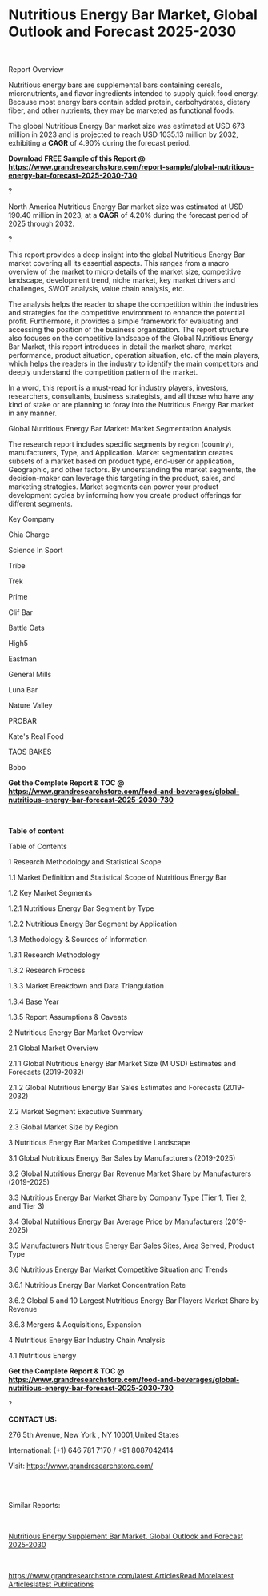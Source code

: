 <h1>Nutritious Energy Bar Market, Global Outlook and Forecast 2025-2030</h1><br/><p>Report Overview</p>
 
 
 
 <p>Nutritious energy bars are supplemental bars containing cereals, micronutrients, and flavor ingredients intended to supply quick food energy. Because most energy bars contain added protein, carbohydrates, dietary fiber, and other nutrients, they may be marketed as functional foods.</p>
 
 
 
 <p>The global Nutritious Energy Bar market size was estimated at USD 673 million in 2023 and is projected to reach USD 1035.13 million by 2032, exhibiting a <strong>CAGR</strong> of 4.90% during the forecast period.</p>
 
 
 
 <div><b>Download FREE Sample of this Report @ <a href="https://www.grandresearchstore.com/report-sample/global-nutritious-energy-bar-forecast-2025-2030-730">https://www.grandresearchstore.com/report-sample/global-nutritious-energy-bar-forecast-2025-2030-730</a></b></div>
 
 
 
 <p>? </p>
 
 
 
 <p>North America Nutritious Energy Bar market size was estimated at USD 190.40 million in 2023, at a <strong>CAGR</strong> of 4.20% during the forecast period of 2025 through 2032.</p>
 
 
 
 <p>? </p>
 
 
 
 <p>This report provides a deep insight into the global Nutritious Energy Bar market covering all its essential aspects. This ranges from a macro overview of the market to micro details of the market size, competitive landscape, development trend, niche market, key market drivers and challenges, SWOT analysis, value chain analysis, etc.</p>
 
 
 
 <p>The analysis helps the reader to shape the competition within the industries and strategies for the competitive environment to enhance the potential profit. Furthermore, it provides a simple framework for evaluating and accessing the position of the business organization. The report structure also focuses on the competitive landscape of the Global Nutritious Energy Bar Market, this report introduces in detail the market share, market performance, product situation, operation situation, etc. of the main players, which helps the readers in the industry to identify the main competitors and deeply understand the competition pattern of the market.</p>
 
 
 
 <p>In a word, this report is a must-read for industry players, investors, researchers, consultants, business strategists, and all those who have any kind of stake or are planning to foray into the Nutritious Energy Bar market in any manner.</p>
 
 
 
 <p>Global Nutritious Energy Bar Market: Market Segmentation Analysis</p>
 
 
 
 <p>The research report includes specific segments by region (country), manufacturers, Type, and Application. Market segmentation creates subsets of a market based on product type, end-user or application, Geographic, and other factors. By understanding the market segments, the decision-maker can leverage this targeting in the product, sales, and marketing strategies. Market segments can power your product development cycles by informing how you create product offerings for different segments.</p>
 
 
 
 <p>Key Company</p>
 
 
 
 <p>Chia Charge</p>
 
 
 
 <p>Science In Sport</p>
 
 
 
 <p>Tribe</p>
 
 
 
 <p>Trek</p>
 
 
 
 <p>Prime</p>
 
 
 
 <p>Clif Bar</p>
 
 
 
 <p>Battle Oats</p>
 
 
 
 <p>High5</p>
 
 
 
 <p>Eastman</p>
 
 
 
 <p>General Mills</p>
 
 
 
 <p>Luna Bar</p>
 
 
 
 <p>Nature Valley</p>
 
 
 
 <p>PROBAR</p>
 
 
 
 <p>Kate&#39;s Real Food</p>
 
 
 
 <p>TAOS BAKES</p>
 
 
 
 <p>Bobo</p>
 
 
 
 <div><b>Get the Complete Report & TOC @ <a href="https://www.grandresearchstore.com/food-and-beverages/global-nutritious-energy-bar-forecast-2025-2030-730">https://www.grandresearchstore.com/food-and-beverages/global-nutritious-energy-bar-forecast-2025-2030-730</a></b></div>
 
 
 
 <p><br />
 
 <b>Table of content</b></p>
 
 
 
 <p>Table of Contents<br />
 
 1 Research Methodology and Statistical Scope<br />
 
 1.1 Market Definition and Statistical Scope of Nutritious Energy Bar<br />
 
 1.2 Key Market Segments<br />
 
 1.2.1 Nutritious Energy Bar Segment by Type<br />
 
 1.2.2 Nutritious Energy Bar Segment by Application<br />
 
 1.3 Methodology & Sources of Information<br />
 
 1.3.1 Research Methodology<br />
 
 1.3.2 Research Process<br />
 
 1.3.3 Market Breakdown and Data Triangulation<br />
 
 1.3.4 Base Year<br />
 
 1.3.5 Report Assumptions & Caveats<br />
 
 2 Nutritious Energy Bar Market Overview<br />
 
 2.1 Global Market Overview<br />
 
 2.1.1 Global Nutritious Energy Bar Market Size (M USD) Estimates and Forecasts (2019-2032)<br />
 
 2.1.2 Global Nutritious Energy Bar Sales Estimates and Forecasts (2019-2032)<br />
 
 2.2 Market Segment Executive Summary<br />
 
 2.3 Global Market Size by Region<br />
 
 3 Nutritious Energy Bar Market Competitive Landscape<br />
 
 3.1 Global Nutritious Energy Bar Sales by Manufacturers (2019-2025)<br />
 
 3.2 Global Nutritious Energy Bar Revenue Market Share by Manufacturers (2019-2025)<br />
 
 3.3 Nutritious Energy Bar Market Share by Company Type (Tier 1, Tier 2, and Tier 3)<br />
 
 3.4 Global Nutritious Energy Bar Average Price by Manufacturers (2019-2025)<br />
 
 3.5 Manufacturers Nutritious Energy Bar Sales Sites, Area Served, Product Type<br />
 
 3.6 Nutritious Energy Bar Market Competitive Situation and Trends<br />
 
 3.6.1 Nutritious Energy Bar Market Concentration Rate<br />
 
 3.6.2 Global 5 and 10 Largest Nutritious Energy Bar Players Market Share by Revenue<br />
 
 3.6.3 Mergers & Acquisitions, Expansion<br />
 
 4 Nutritious Energy Bar Industry Chain Analysis<br />
 
 4.1 Nutritious Energy</p>
 
 
 
 <div><b>Get the Complete Report & TOC @ <a href="https://www.grandresearchstore.com/food-and-beverages/global-nutritious-energy-bar-forecast-2025-2030-730">https://www.grandresearchstore.com/food-and-beverages/global-nutritious-energy-bar-forecast-2025-2030-730</a></b></div>
 
 
 
 <p>? </p>
 
 
 
 <p><b>CONTACT US:</b><br />
 
 276 5th Avenue, New York , NY 10001,United States<br />
 
 International: (+1) 646 781 7170 / +91 8087042414<br />
 
 Visit: <a href="https://www.grandresearchstore.com/">https://www.grandresearchstore.com/</a><br />
 
 <br />
 
 <br />
 
 Similar Reports:<br />
 
 <br />
 
 <a href="https://www.grandresearchstore.com/food-and-beverages/global-nutritious-energy-supplement-bar-forecast-2025-2030-550">Nutritious Energy Supplement Bar Market, Global Outlook and Forecast 2025-2030</a><br />
 
 <br />
 
 <a href="https://gyeongbokgung.com">https://www.grandresearchstore.com/</a><a href="https://hallyeomaritime.com">latest Articles</a><a href="https://jingwansa.com">Read More</a><a href="https://nguoiviet.jp/">latest Articles</a><a href="https://www.intelmarketresearch.com/">latest Publications</a></p>